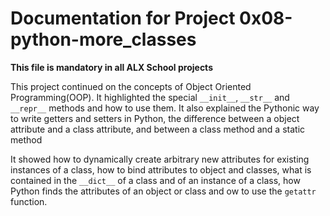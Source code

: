 # Documentation for Project 0x08-python-more_classes

**This file is mandatory in all ALX School projects**



This project continued on the concepts of Object Oriented Programming(OOP). It highlighted the special `__init__`,  `__str__` and `__repr__` methods and how to use them. It also explained the Pythonic way to write getters and setters in Python, the difference between a object attribute and a class attribute, and between a class method and a static method


It showed how to dynamically create arbitrary new attributes for existing instances of a class, how to bind attributes to object and classes, what is contained in the `__dict__` of a class and of an instance of a class, how Python finds the attributes of an object or class and ow to use the `getattr` function.
